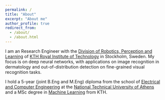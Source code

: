 ```yaml
---
permalink: /
title: "About"
excerpt: "About me"
author_profile: true
redirect_from: 
  - /about/
  - /about.html
---
```


I am an Research Engineer with the [Division of Robotics, Perception and Learning](https://www.kth.se/rpl/division-of-robotics-perception-and-learning-1.779439) of [KTH Royal Institute of Technology](https://www.kth.se) in Stockholm, Sweden.
My focus is on deep neural networks, with applications on image recognition in dermatology and out-of-distribution detection on fine-grained visual recognition tasks.

I hold a 5-year (joint B.Eng and M.Eng) diploma from the school of [Electrical and Computer Engineering](https://www.ece.ntua.gr/en) at the [National Technical University of Athens](https://www.ntua.gr/en/) and a MSc degree in [Machine Learning](https://www.kth.se/en/studies/master/machinelearning/description-1.48533) from KTH. 
